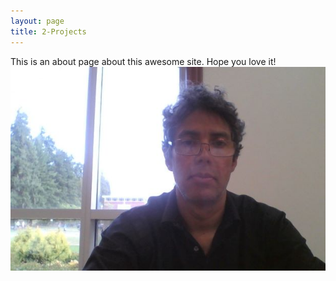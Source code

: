 ```yaml
---
layout: page
title: 2-Projects
---
```


This is an about page about this awesome site.
Hope you love it!
![Jason](jason-github-small.jpg)
